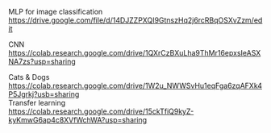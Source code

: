 
MLP for image classification  
https://drive.google.com/file/d/14DJZZPXQI9GtnszHq2j6rcRBqOSXvZzm/edit

CNN  
https://colab.research.google.com/drive/1QXrCzBXuLha9ThMr16epxsIeASXNA7zs?usp=sharing

Cats & Dogs  
https://colab.research.google.com/drive/1W2u_NWWSvHu1eqFga6zqAFXk4P5Jgrkj?usb=sharing  
Transfer learning  
https://colab.research.google.com/drive/15ckTfiQ9kyZ-kyKmwG6ap4c8XVfWchWA?usp=sharing